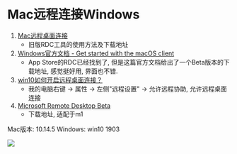 # Mac远程连接Windows

1. [Mac远程桌面连接](https://zhuanlan.zhihu.com/p/34202380)
    - 旧版RDC工具的使用方法及下载地址
2. [Windows官方文档 - Get started with the macOS client](https://docs.microsoft.com/en-us/windows-server/remote/remote-desktop-services/clients/remote-desktop-mac)
    - App Store的RDC已经找到了, 但是这篇官方文档给出了一个Beta版本的下载地址, 感觉挺好用, 界面也不错.
3. [win10如何开启远程桌面连接？](https://jingyan.baidu.com/article/20095761024d8bcb0721b4b9.html)
    - 我的电脑右键 -> 属性 -> 左侧"远程设置" -> 允许远程协助, 允许远程桌面连接
4. [Microsoft Remote Desktop Beta](https://install.appcenter.ms/orgs/rdmacios-k2vy/apps/microsoft-remote-desktop-for-mac/distribution_groups/all-users-of-microsoft-remote-desktop-for-mac)
    - 下载地址, 适配于m1

Mac版本: 10.14.5
Windows: win10 1903

![](https://gitee.com/generals-space/gitimg/raw/master/550e4db3598bee5e4ca28e7626b751de.png)
